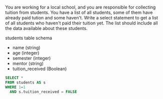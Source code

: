 You are working for a local school, and you are responsible for collecting tuition from students. You have a list of all students, some of them have already paid tution and some haven't. Write a select statement to get a list of all students who haven't paid their tuition yet. The list should include all the data available about these students.

students table schema
* name (string)
* age (integer)
* semester (integer)
* mentor (string)
* tuition_received (Boolean)
```sql
SELECT *
FROM students AS s
WHERE 1=1
  AND s.tuition_received = FALSE
```
